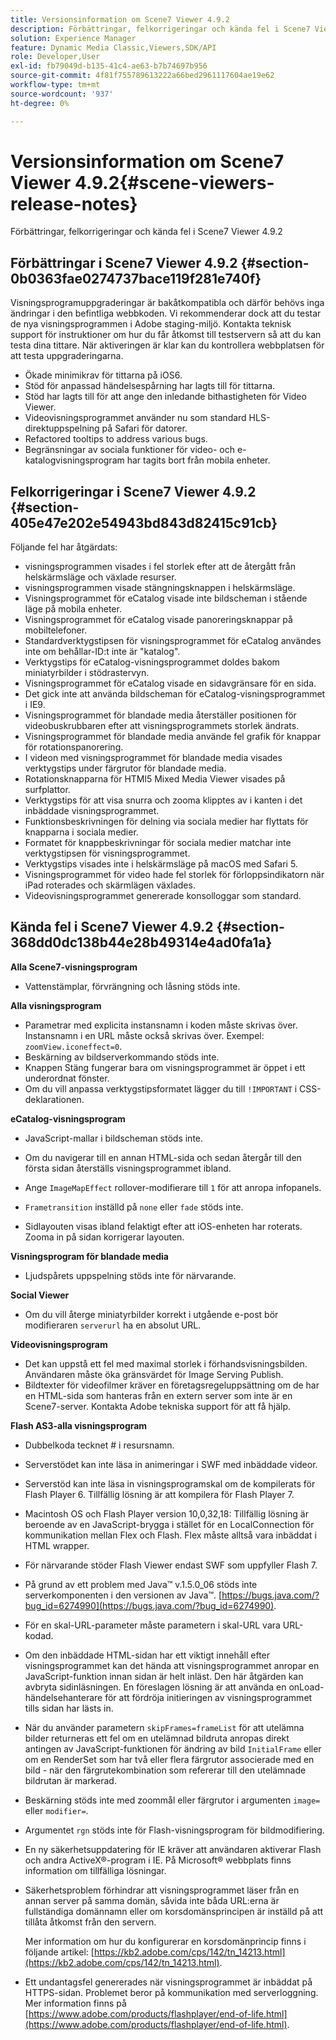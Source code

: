 ```yaml
---
title: Versionsinformation om Scene7 Viewer 4.9.2
description: Förbättringar, felkorrigeringar och kända fel i Scene7 Viewer 4.9.2
solution: Experience Manager
feature: Dynamic Media Classic,Viewers,SDK/API
role: Developer,User
exl-id: fb79049d-b135-41c4-ae63-b7b74697b956
source-git-commit: 4f81f755789613222a66bed2961117604ae19e62
workflow-type: tm+mt
source-wordcount: '937'
ht-degree: 0%

---
```


# Versionsinformation om Scene7 Viewer 4.9.2{#scene-viewers-release-notes}

Förbättringar, felkorrigeringar och kända fel i Scene7 Viewer 4.9.2

## Förbättringar i Scene7 Viewer 4.9.2 {#section-0b0363fae0274737bace119f281e740f}

Visningsprogramuppgraderingar är bakåtkompatibla och därför behövs inga ändringar i den befintliga webbkoden. Vi rekommenderar dock att du testar de nya visningsprogrammen i Adobe staging-miljö. Kontakta teknisk support för instruktioner om hur du får åtkomst till testservern så att du kan testa dina tittare. När aktiveringen är klar kan du kontrollera webbplatsen för att testa uppgraderingarna.

* Ökade minimikrav för tittarna på iOS6.
* Stöd för anpassad händelsespårning har lagts till för tittarna.
* Stöd har lagts till för att ange den inledande bithastigheten för Video Viewer.
* Videovisningsprogrammet använder nu som standard HLS-direktuppspelning på Safari för datorer.
* Refactored tooltips to address various bugs.
* Begränsningar av sociala funktioner för video- och e-katalogvisningsprogram har tagits bort från mobila enheter.

## Felkorrigeringar i Scene7 Viewer 4.9.2 {#section-405e47e202e54943bd843d82415c91cb}

Följande fel har åtgärdats:

* visningsprogrammen visades i fel storlek efter att de återgått från helskärmsläge och växlade resurser.
* visningsprogrammen visade stängningsknappen i helskärmsläge.
* Visningsprogrammet för eCatalog visade inte bildscheman i stående läge på mobila enheter.
* Visningsprogrammet för eCatalog visade panoreringsknappar på mobiltelefoner.
* Standardverktygstipsen för visningsprogrammet för eCatalog användes inte om behållar-ID:t inte är &quot;katalog&quot;.
* Verktygstips för eCatalog-visningsprogrammet doldes bakom miniatyrbilder i stödrastervyn.
* Visningsprogrammet för eCatalog visade en sidavgränsare för en sida.
* Det gick inte att använda bildscheman för eCatalog-visningsprogrammet i IE9.
* Visningsprogrammet för blandade media återställer positionen för videobuskrubbaren efter att visningsprogrammets storlek ändrats.
* Visningsprogrammet för blandade media använde fel grafik för knappar för rotationspanorering.
* I videon med visningsprogrammet för blandade media visades verktygstips under färgrutor för blandade media.
* Rotationsknapparna för HTMl5 Mixed Media Viewer visades på surfplattor.
* Verktygstips för att visa snurra och zooma klipptes av i kanten i det inbäddade visningsprogrammet.
* Funktionsbeskrivningen för delning via sociala medier har flyttats för knapparna i sociala medier.
* Formatet för knappbeskrivningar för sociala medier matchar inte verktygstipsen för visningsprogrammet.
* Verktygstips visades inte i helskärmsläge på macOS med Safari 5.
* Visningsprogrammet för video hade fel storlek för förloppsindikatorn när iPad roterades och skärmlägen växlades.
* Videovisningsprogrammet genererade konsolloggar som standard.

## Kända fel i Scene7 Viewer 4.9.2 {#section-368dd0dc138b44e28b49314e4ad0fa1a}

**Alla Scene7-visningsprogram**

* Vattenstämplar, förvrängning och låsning stöds inte.

**Alla visningsprogram**

* Parametrar med explicita instansnamn i koden måste skrivas över. Instansnamn i en URL måste också skrivas över. Exempel: `zoomView.iconeffect=0`.
* Beskärning av bildserverkommando stöds inte.
* Knappen Stäng fungerar bara om visningsprogrammet är öppet i ett underordnat fönster.
* Om du vill anpassa verktygstipsformatet lägger du till `!IMPORTANT` i CSS-deklarationen.

**eCatalog-visningsprogram**

* JavaScript-mallar i bildscheman stöds inte.
* Om du navigerar till en annan HTML-sida och sedan återgår till den första sidan återställs visningsprogrammet ibland.
* Ange `ImageMapEffect` rollover-modifierare till `1` för att anropa infopanels.

* `Frametransition` inställd på `none` eller `fade` stöds inte.

* Sidlayouten visas ibland felaktigt efter att iOS-enheten har roterats. Zooma in på sidan korrigerar layouten.

**Visningsprogram för blandade media**

* Ljudspårets uppspelning stöds inte för närvarande.

**Social Viewer**

* Om du vill återge miniatyrbilder korrekt i utgående e-post bör modifieraren `serverurl` ha en absolut URL.

**Videovisningsprogram**

* Det kan uppstå ett fel med maximal storlek i förhandsvisningsbilden. Användaren måste öka gränsvärdet för Image Serving Publish.
* Bildtexter för videofilmer kräver en företagsregeluppsättning om de har en HTML-sida som hanteras från en extern server som inte är en Scene7-server. Kontakta Adobe tekniska support för att få hjälp.

**Flash AS3-alla visningsprogram**

* Dubbelkoda tecknet # i resursnamn.
* Serverstödet kan inte läsa in animeringar i SWF med inbäddade videor.
* Serverstöd kan inte läsa in visningsprogramskal om de kompilerats för Flash Player 6. Tillfällig lösning är att kompilera för Flash Player 7.
* Macintosh OS och Flash Player version 10,0,32,18: Tillfällig lösning är beroende av en JavaScript-brygga i stället för en LocalConnection för kommunikation mellan Flex och Flash. Flex måste alltså vara inbäddat i HTML wrapper.
* För närvarande stöder Flash Viewer endast SWF som uppfyller Flash 7.
* På grund av ett problem med Java™ v.1.5.0_06 stöds inte serverkomponenten i den versionen av Java™. [https://bugs.java.com/?bug_id=6274990](https://bugs.java.com/?bug_id=6274990).
* För en skal-URL-parameter måste parametern i skal-URL vara URL-kodad.
* Om den inbäddade HTML-sidan har ett viktigt innehåll efter visningsprogrammet kan det hända att visningsprogrammet anropar en JavaScript-funktion innan sidan är helt inläst. Den här åtgärden kan avbryta sidinläsningen. En föreslagen lösning är att använda en onLoad-händelsehanterare för att fördröja initieringen av visningsprogrammet tills sidan har lästs in.
* När du använder parametern `skipFrames=frameList` för att utelämna bilder returneras ett fel om en utelämnad bildruta anropas direkt antingen av JavaScript-funktionen för ändring av bild `InitialFrame` eller om en RenderSet som har två eller flera färgrutor associerade med en bild - när den färgrutekombination som refererar till den utelämnade bildrutan är markerad.

* Beskärning stöds inte med zoommål eller färgrutor i argumenten `image=` eller `modifier=`.

* Argumentet `rgn` stöds inte för Flash-visningsprogram för bildmodifiering.
* En ny säkerhetsuppdatering för IE kräver att användaren aktiverar Flash och andra ActiveX®-program i IE. På Microsoft® webbplats finns information om tillfälliga lösningar.
* Säkerhetsproblem förhindrar att visningsprogrammet läser från en annan server på samma domän, såvida inte båda URL:erna är fullständiga domännamn eller om korsdomänsprincipen är inställd på att tillåta åtkomst från den servern.


  Mer information om hur du konfigurerar en korsdomänprincip finns i följande artikel: [https://kb2.adobe.com/cps/142/tn_14213.html](https://kb2.adobe.com/cps/142/tn_14213.html).

* Ett undantagsfel genererades när visningsprogrammet är inbäddat på HTTPS-sidan. Problemet beror på kommunikation med serverloggning. Mer information finns på [https://www.adobe.com/products/flashplayer/end-of-life.html](https://www.adobe.com/products/flashplayer/end-of-life.html).
